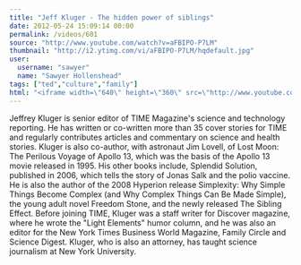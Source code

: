 ```yaml
---
title: "Jeff Kluger - The hidden power of siblings"
date: 2012-05-24 15:09:14 00:00
permalink: /videos/601
source: "http://www.youtube.com/watch?v=aFBIPO-P7LM"
thumbnail: "http://i2.ytimg.com/vi/aFBIPO-P7LM/hqdefault.jpg"
user:
  username: "sawyer"
  name: "Sawyer Hollenshead"
tags: ["ted","culture","family"]
html: "<iframe width=\"640\" height=\"360\" src=\"http://www.youtube.com/embed/aFBIPO-P7LM?wmode=transparent&fs=1&feature=oembed\" frameborder=\"0\" allowfullscreen></iframe>"
---
```


Jeffrey Kluger is senior editor of TIME Magazine's science and technology reporting. He has written or co-written more than 35 cover stories for TIME and regularly contributes articles and commentary on science and health stories. Kluger is also co-author, with astronaut Jim Lovell, of Lost Moon: The Perilous Voyage of Apollo 13, which was the basis of the Apollo 13 movie released in 1995. His other books include, Splendid Solution, published in 2006, which tells the story of Jonas Salk and the polio vaccine. He is also the author of the 2008 Hyperion release Simplexity: Why Simple Things Become Complex (and Why Complex Things Can Be Made Simple), the young adult novel Freedom Stone, and the newly released The Sibling Effect. Before joining TIME, Kluger was a staff writer for Discover magazine, where he wrote the "Light Elements" humor column, and he was also an editor for the New York Times Business World Magazine, Family Circle and Science Digest. Kluger, who is also an attorney, has taught science journalism at New York University.